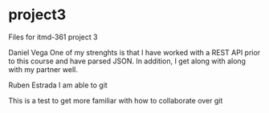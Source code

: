 # project3
Files for itmd-361 project 3

Daniel Vega
One of my strenghts is that I have worked with a REST API prior to this course and have parsed JSON.
In addition, I get along with along with my partner well.

Ruben Estrada
I am able to git


This is a test to get more familiar with how to collaborate over git